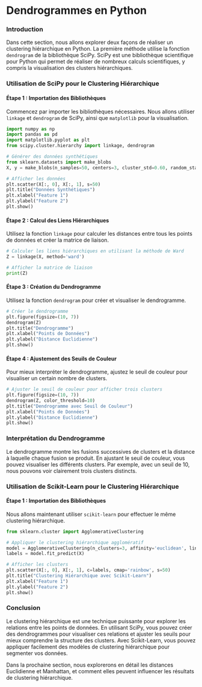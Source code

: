 # Dendrogrammes en Python

### Introduction
Dans cette section, nous allons explorer deux façons de réaliser un clustering hiérarchique en Python. La première méthode utilise la fonction `dendrogram` de la bibliothèque SciPy. SciPy est une bibliothèque scientifique pour Python qui permet de réaliser de nombreux calculs scientifiques, y compris la visualisation des clusters hiérarchiques.

### Utilisation de SciPy pour le Clustering Hiérarchique

#### Étape 1 : Importation des Bibliothèques
Commencez par importer les bibliothèques nécessaires. Nous allons utiliser `linkage` et `dendrogram` de SciPy, ainsi que `matplotlib` pour la visualisation.

```python
import numpy as np
import pandas as pd
import matplotlib.pyplot as plt
from scipy.cluster.hierarchy import linkage, dendrogram

# Générer des données synthétiques
from sklearn.datasets import make_blobs
X, y = make_blobs(n_samples=50, centers=3, cluster_std=0.60, random_state=0)

# Afficher les données
plt.scatter(X[:, 0], X[:, 1], s=50)
plt.title("Données Synthétiques")
plt.xlabel("Feature 1")
plt.ylabel("Feature 2")
plt.show()
```

#### Étape 2 : Calcul des Liens Hiérarchiques
Utilisez la fonction `linkage` pour calculer les distances entre tous les points de données et créer la matrice de liaison.

```python
# Calculer les liens hiérarchiques en utilisant la méthode de Ward
Z = linkage(X, method='ward')

# Afficher la matrice de liaison
print(Z)
```

#### Étape 3 : Création du Dendrogramme
Utilisez la fonction `dendrogram` pour créer et visualiser le dendrogramme.

```python
# Créer le dendrogramme
plt.figure(figsize=(10, 7))
dendrogram(Z)
plt.title("Dendrogramme")
plt.xlabel("Points de Données")
plt.ylabel("Distance Euclidienne")
plt.show()
```

#### Étape 4 : Ajustement des Seuils de Couleur
Pour mieux interpréter le dendrogramme, ajustez le seuil de couleur pour visualiser un certain nombre de clusters.

```python
# Ajuster le seuil de couleur pour afficher trois clusters
plt.figure(figsize=(10, 7))
dendrogram(Z, color_threshold=10)
plt.title("Dendrogramme avec Seuil de Couleur")
plt.xlabel("Points de Données")
plt.ylabel("Distance Euclidienne")
plt.show()
```

### Interprétation du Dendrogramme
Le dendrogramme montre les fusions successives de clusters et la distance à laquelle chaque fusion se produit. En ajustant le seuil de couleur, vous pouvez visualiser les différents clusters. Par exemple, avec un seuil de 10, nous pouvons voir clairement trois clusters distincts.

### Utilisation de Scikit-Learn pour le Clustering Hiérarchique

#### Étape 1 : Importation des Bibliothèques
Nous allons maintenant utiliser `scikit-learn` pour effectuer le même clustering hiérarchique.

```python
from sklearn.cluster import AgglomerativeClustering

# Appliquer le clustering hiérarchique agglomératif
model = AgglomerativeClustering(n_clusters=3, affinity='euclidean', linkage='ward')
labels = model.fit_predict(X)

# Afficher les clusters
plt.scatter(X[:, 0], X[:, 1], c=labels, cmap='rainbow', s=50)
plt.title("Clustering Hiérarchique avec Scikit-Learn")
plt.xlabel("Feature 1")
plt.ylabel("Feature 2")
plt.show()
```

### Conclusion
Le clustering hiérarchique est une technique puissante pour explorer les relations entre les points de données. En utilisant SciPy, vous pouvez créer des dendrogrammes pour visualiser ces relations et ajuster les seuils pour mieux comprendre la structure des clusters. Avec Scikit-Learn, vous pouvez appliquer facilement des modèles de clustering hiérarchique pour segmenter vos données.

Dans la prochaine section, nous explorerons en détail les distances Euclidienne et Manhattan, et comment elles peuvent influencer les résultats de clustering hiérarchique.
